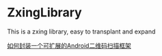 # ZxingLibrary
This is a zxing library, easy to transplant and expand

[如何封装一个可扩展的Android二维码扫描框架](https://www.jianshu.com/p/71d26608c00a)